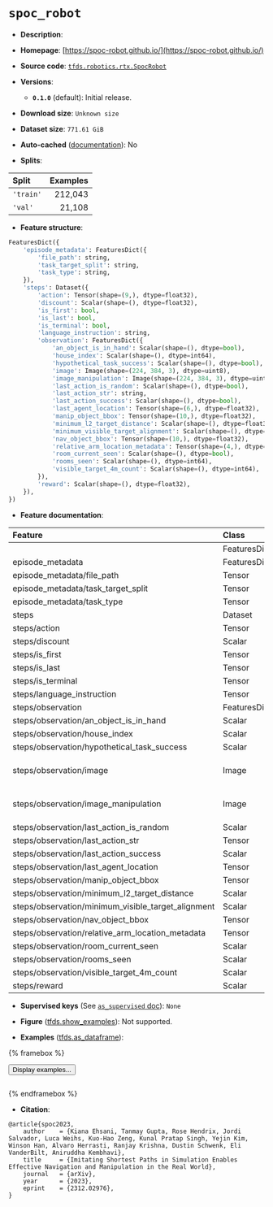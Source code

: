 <div itemscope itemtype="http://schema.org/Dataset">
  <div itemscope itemprop="includedInDataCatalog" itemtype="http://schema.org/DataCatalog">
    <meta itemprop="name" content="TensorFlow Datasets" />
  </div>
  <meta itemprop="name" content="spoc_robot" />
  <meta itemprop="description" content="&#10;&#10;To use this dataset:&#10;&#10;```python&#10;import tensorflow_datasets as tfds&#10;&#10;ds = tfds.load(&#x27;spoc_robot&#x27;, split=&#x27;train&#x27;)&#10;for ex in ds.take(4):&#10;  print(ex)&#10;```&#10;&#10;See [the guide](https://www.tensorflow.org/datasets/overview) for more&#10;informations on [tensorflow_datasets](https://www.tensorflow.org/datasets).&#10;&#10;" />
  <meta itemprop="url" content="https://www.tensorflow.org/datasets/catalog/spoc_robot" />
  <meta itemprop="sameAs" content="https://spoc-robot.github.io/" />
  <meta itemprop="citation" content="@article{spoc2023,&#10;    author    = {Kiana Ehsani, Tanmay Gupta, Rose Hendrix, Jordi Salvador, Luca Weihs, Kuo-Hao Zeng, Kunal Pratap Singh, Yejin Kim, Winson Han, Alvaro Herrasti, Ranjay Krishna, Dustin Schwenk, Eli VanderBilt, Aniruddha Kembhavi},&#10;    title     = {Imitating Shortest Paths in Simulation Enables Effective Navigation and Manipulation in the Real World},&#10;    journal   = {arXiv},&#10;    year      = {2023},&#10;    eprint    = {2312.02976},&#10;}" />
</div>

# `spoc_robot`


*   **Description**:

*   **Homepage**: [https://spoc-robot.github.io/](https://spoc-robot.github.io/)

*   **Source code**:
    [`tfds.robotics.rtx.SpocRobot`](https://github.com/tensorflow/datasets/tree/master/tensorflow_datasets/robotics/rtx/rtx.py)

*   **Versions**:

    *   **`0.1.0`** (default): Initial release.

*   **Download size**: `Unknown size`

*   **Dataset size**: `771.61 GiB`

*   **Auto-cached**
    ([documentation](https://www.tensorflow.org/datasets/performances#auto-caching)):
    No

*   **Splits**:

Split     | Examples
:-------- | -------:
`'train'` | 212,043
`'val'`   | 21,108

*   **Feature structure**:

```python
FeaturesDict({
    'episode_metadata': FeaturesDict({
        'file_path': string,
        'task_target_split': string,
        'task_type': string,
    }),
    'steps': Dataset({
        'action': Tensor(shape=(9,), dtype=float32),
        'discount': Scalar(shape=(), dtype=float32),
        'is_first': bool,
        'is_last': bool,
        'is_terminal': bool,
        'language_instruction': string,
        'observation': FeaturesDict({
            'an_object_is_in_hand': Scalar(shape=(), dtype=bool),
            'house_index': Scalar(shape=(), dtype=int64),
            'hypothetical_task_success': Scalar(shape=(), dtype=bool),
            'image': Image(shape=(224, 384, 3), dtype=uint8),
            'image_manipulation': Image(shape=(224, 384, 3), dtype=uint8),
            'last_action_is_random': Scalar(shape=(), dtype=bool),
            'last_action_str': string,
            'last_action_success': Scalar(shape=(), dtype=bool),
            'last_agent_location': Tensor(shape=(6,), dtype=float32),
            'manip_object_bbox': Tensor(shape=(10,), dtype=float32),
            'minimum_l2_target_distance': Scalar(shape=(), dtype=float32),
            'minimum_visible_target_alignment': Scalar(shape=(), dtype=float32),
            'nav_object_bbox': Tensor(shape=(10,), dtype=float32),
            'relative_arm_location_metadata': Tensor(shape=(4,), dtype=float32),
            'room_current_seen': Scalar(shape=(), dtype=bool),
            'rooms_seen': Scalar(shape=(), dtype=int64),
            'visible_target_4m_count': Scalar(shape=(), dtype=int64),
        }),
        'reward': Scalar(shape=(), dtype=float32),
    }),
})
```

*   **Feature documentation**:

Feature                                            | Class        | Shape         | Dtype   | Description
:------------------------------------------------- | :----------- | :------------ | :------ | :----------
                                                   | FeaturesDict |               |         |
episode_metadata                                   | FeaturesDict |               |         |
episode_metadata/file_path                         | Tensor       |               | string  |
episode_metadata/task_target_split                 | Tensor       |               | string  |
episode_metadata/task_type                         | Tensor       |               | string  |
steps                                              | Dataset      |               |         |
steps/action                                       | Tensor       | (9,)          | float32 |
steps/discount                                     | Scalar       |               | float32 |
steps/is_first                                     | Tensor       |               | bool    |
steps/is_last                                      | Tensor       |               | bool    |
steps/is_terminal                                  | Tensor       |               | bool    |
steps/language_instruction                         | Tensor       |               | string  |
steps/observation                                  | FeaturesDict |               |         |
steps/observation/an_object_is_in_hand             | Scalar       |               | bool    |
steps/observation/house_index                      | Scalar       |               | int64   |
steps/observation/hypothetical_task_success        | Scalar       |               | bool    |
steps/observation/image                            | Image        | (224, 384, 3) | uint8   |
steps/observation/image_manipulation               | Image        | (224, 384, 3) | uint8   |
steps/observation/last_action_is_random            | Scalar       |               | bool    |
steps/observation/last_action_str                  | Tensor       |               | string  |
steps/observation/last_action_success              | Scalar       |               | bool    |
steps/observation/last_agent_location              | Tensor       | (6,)          | float32 |
steps/observation/manip_object_bbox                | Tensor       | (10,)         | float32 |
steps/observation/minimum_l2_target_distance       | Scalar       |               | float32 |
steps/observation/minimum_visible_target_alignment | Scalar       |               | float32 |
steps/observation/nav_object_bbox                  | Tensor       | (10,)         | float32 |
steps/observation/relative_arm_location_metadata   | Tensor       | (4,)          | float32 |
steps/observation/room_current_seen                | Scalar       |               | bool    |
steps/observation/rooms_seen                       | Scalar       |               | int64   |
steps/observation/visible_target_4m_count          | Scalar       |               | int64   |
steps/reward                                       | Scalar       |               | float32 |

*   **Supervised keys** (See
    [`as_supervised` doc](https://www.tensorflow.org/datasets/api_docs/python/tfds/load#args)):
    `None`

*   **Figure**
    ([tfds.show_examples](https://www.tensorflow.org/datasets/api_docs/python/tfds/visualization/show_examples)):
    Not supported.

*   **Examples**
    ([tfds.as_dataframe](https://www.tensorflow.org/datasets/api_docs/python/tfds/as_dataframe)):

<!-- mdformat off(HTML should not be auto-formatted) -->

{% framebox %}

<button id="displaydataframe">Display examples...</button>
<div id="dataframecontent" style="overflow-x:auto"></div>
<script>
const url = "https://storage.googleapis.com/tfds-data/visualization/dataframe/spoc_robot-0.1.0.html";
const dataButton = document.getElementById('displaydataframe');
dataButton.addEventListener('click', async () => {
  // Disable the button after clicking (dataframe loaded only once).
  dataButton.disabled = true;

  const contentPane = document.getElementById('dataframecontent');
  try {
    const response = await fetch(url);
    // Error response codes don't throw an error, so force an error to show
    // the error message.
    if (!response.ok) throw Error(response.statusText);

    const data = await response.text();
    contentPane.innerHTML = data;
  } catch (e) {
    contentPane.innerHTML =
        'Error loading examples. If the error persist, please open '
        + 'a new issue.';
  }
});
</script>

{% endframebox %}

<!-- mdformat on -->

*   **Citation**:

```
@article{spoc2023,
    author    = {Kiana Ehsani, Tanmay Gupta, Rose Hendrix, Jordi Salvador, Luca Weihs, Kuo-Hao Zeng, Kunal Pratap Singh, Yejin Kim, Winson Han, Alvaro Herrasti, Ranjay Krishna, Dustin Schwenk, Eli VanderBilt, Aniruddha Kembhavi},
    title     = {Imitating Shortest Paths in Simulation Enables Effective Navigation and Manipulation in the Real World},
    journal   = {arXiv},
    year      = {2023},
    eprint    = {2312.02976},
}
```

